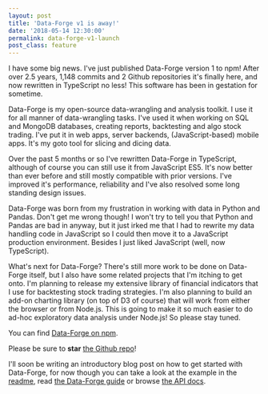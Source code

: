 ```yaml
---
layout: post
title: 'Data-Forge v1 is away!'
date: '2018-05-14 12:30:00'
permalink: data-forge-v1-launch
post_class: feature
---
```


I have some big news. I've just published Data-Forge version 1 to npm! After over 2.5 years, 1,148 commits and 2 Github repositories it's finally here, and now rewritten in TypeScript no less! This software has been in gestation for sometime.

Data-Forge is my open-source data-wrangling and analysis toolkit. I use it for all manner of data-wrangling tasks. I've used it when working on SQL and MongoDB databases, creating reports, backtesting and algo stock trading. I've put it in web apps, server backends, (JavaScript-based) mobile apps. It's my goto tool for slicing and dicing data.

Over the past 5 months or so I've rewritten Data-Forge in TypeScript, although of course you can still use it from JavaScript ES5. It's now better than ever before and still mostly compatible with prior versions. I've improved it's performance, reliability and I've also resolved some long standing design issues.

Data-Forge was born from my frustration in working with data in Python and Pandas. Don't get me wrong though! I won't try to tell you that Python and Pandas are bad in anyway, but it just irked me that I had to rewrite my data handling code in JavaScript so I could then move it to a JavaScript production environment. Besides I just liked JavaScript (well, now TypeScript).

What's next for Data-Forge? There's still more work to be done on Data-Forge itself, but I also have some related projects that I'm itching to get onto. I'm planning to release my extensive library of financial indicators that I use for backtesting stock trading strategies. I'm also planning to build an add-on charting library (on top of D3 of course) that will work from either the browser or from Node.js. This is going to make it so much easier to do ad-hoc exploratory data analysis under Node.js! So please stay tuned.

You can find [Data-Forge on npm](https://www.npmjs.com/package/data-forge).

Please be sure to **star** [the Github repo](https://github.com/data-forge/data-forge-ts)!

I'll soon be writing an introductory blog post on how to get started with Data-Forge, for now though you can take a look at the example in the [readme](https://github.com/data-forge/data-forge-ts), read [the Data-Forge guide](https://github.com/data-forge/data-forge-ts/blob/master/docs/guide.md) or browse [the API docs](https://data-forge.github.io/data-forge-ts/).